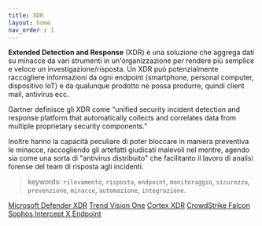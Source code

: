 ```yaml
---
title: XDR
layout: home
nav_order : 1
---
```


**Extended Detection and Response** (XDR) è una soluzione che aggrega dati su minacce da vari strumenti in un'organizzazione per rendere più semplice e veloce un investigazione/risposta. Un XDR può potenzialmente raccogliere informazioni da ogni endpoint (smartphone, personal computer, dispositivo IoT) e da qualunque prodotto ne possa produrre, quindi client mail, antivirus ecc.

Gartner definisce gli XDR come “unified security incident detection and response platform that automatically collects and correlates data from multiple proprietary security components.”

Inoltre hanno la capacità peculiare di poter bloccare in maniera preventiva le minacce, raccogliendo gli artefatti giudicati malevoli nel mentre, agendo sia come una sorta di "antivirus distribuito" che facilitanto il lavoro di analisi forense del team di risposta agli incidenti.

> keywords: `rilevamento`, `risposta`, `endpoint`, `monitoraggio`, `sicurezza`, `prevenzione`, `minacce`, `automazione`, `integrazione`.

[Microsoft Defender XDR]
[Trend Vision One]
[Cortex XDR]
[CrowdStrike Falcon]
[Sophos Intercept X Endpoint]

[Microsoft Defender XDR]:       https://www.microsoft.com/en-us/security/business/siem-and-xdr/microsoft-defender-xdr
[Trend Vision One]:             https://www.trendmicro.com/en_us/business/products/one-platform.html
[Cortex XDR]:                   https://www.paloaltonetworks.com/cortex/cortex-xdr
[CrowdStrike Falcon]:           https://www.crowdstrike.com/platform/
[Sophos Intercept X Endpoint]:  https://www.sophos.com/en-us/products/endpoint-antivirus